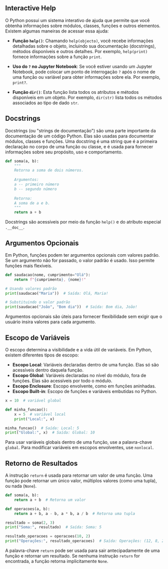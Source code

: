 ## Interactive Help
O Python possui um sistema interativo de ajuda que permite que você obtenha informações sobre módulos, classes, funções e outros elementos. Existem algumas maneiras de acessar essa ajuda:

- **Função `help()`**: Chamando `help(objecto)`, você recebe informações detalhadas sobre o objeto, incluindo sua documentação (docstrings), métodos disponíveis e outros detalhes. Por exemplo, `help(print)` fornece informações sobre a função `print`.

- **Uso do `?` no Jupyter Notebook**: Se você estiver usando um Jupyter Notebook, pode colocar um ponto de interrogação `?` após o nome de uma função ou variável para obter informações sobre ela. Por exemplo, `print?`.

- **Função `dir()`**: Esta função lista todos os atributos e métodos disponíveis em um objeto. Por exemplo, `dir(str)` lista todos os métodos associados ao tipo de dado `str`.

## Docstrings
Docstrings (ou "strings de documentação") são uma parte importante da documentação de um código Python. Elas são usadas para documentar módulos, classes e funções. Uma docstring é uma string que é a primeira declaração no corpo de uma função ou classe, e é usada para fornecer informações sobre seu propósito, uso e comportamento.

```python
def soma(a, b):
    """
    Retorna a soma de dois números.
    
    Argumentos:
    a -- primeiro número
    b -- segundo número
    
    Retorna:
    A soma de a e b.
    """
    return a + b
```

Docstrings são acessíveis por meio da função `help()` e do atributo especial `.__doc__`.

## Argumentos Opcionais
Em Python, funções podem ter argumentos opcionais com valores padrão. Se um argumento não for passado, o valor padrão é usado. Isso permite funções mais flexíveis.

```python
def saudacao(nome, cumprimento="Olá"):
    return f"{cumprimento}, {nome}!"

# Usando valores padrão
print(saudacao("Maria"))  # Saída: Olá, Maria!

# Substituindo o valor padrão
print(saudacao("João", "Bom dia"))  # Saída: Bom dia, João!
```

Argumentos opcionais são úteis para fornecer flexibilidade sem exigir que o usuário insira valores para cada argumento.

## Escopo de Variáveis
O escopo determina a visibilidade e a vida útil de variáveis. Em Python, existem diferentes tipos de escopo:

- **Escopo Local**: Variáveis declaradas dentro de uma função. Elas só são acessíveis dentro daquela função.
- **Escopo Global**: Variáveis declaradas no nível do módulo, fora de funções. Elas são acessíveis por todo o módulo.
- **Escopo Enclosure**: Escopo envolvente, como em funções aninhadas.
- **Escopo Built-in**: Escopo de funções e variáveis embutidas no Python.

```python
x = 10  # variável global

def minha_funcao():
    x = 5  # variável local
    print("Local:", x)

minha_funcao()  # Saída: Local: 5
print("Global:", x)  # Saída: Global: 10
```

Para usar variáveis globais dentro de uma função, use a palavra-chave `global`. Para modificar variáveis em escopos envolventes, use `nonlocal`.

## Retorno de Resultados
A instrução `return` é usada para retornar um valor de uma função. Uma função pode retornar um único valor, múltiplos valores (como uma tupla), ou nada (`None`).

```python
def soma(a, b):
    return a + b  # Retorna um valor

def operacoes(a, b):
    return a + b, a - b, a * b, a / b  # Retorna uma tupla

resultado = soma(2, 3)
print("Soma:", resultado)  # Saída: Soma: 5

resultado_operacoes = operacoes(10, 2)
print("Operações:", resultado_operacoes)  # Saída: Operações: (12, 8, 20, 5.0)
```

A palavra-chave `return` pode ser usada para sair antecipadamente de uma função e retornar um resultado. Se nenhuma instrução `return` for encontrada, a função retorna implicitamente `None`.
